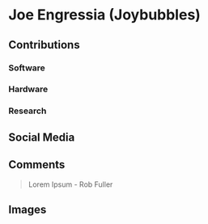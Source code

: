 # Joe Engressia (Joybubbles)


## Contributions

### Software

### Hardware

### Research

## Social Media

## Comments

> Lorem Ipsum - Rob Fuller

## Images

